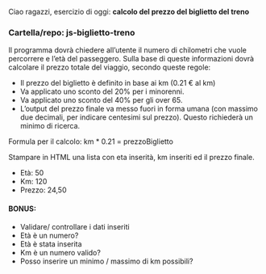 Ciao ragazzi,
esercizio di oggi: **calcolo del prezzo del biglietto del treno**

### Cartella/repo: js-biglietto-treno

Il programma dovrà chiedere all’utente il numero di chilometri che vuole percorrere e l’età del passeggero.
Sulla base di queste informazioni dovrà calcolare il prezzo totale del viaggio, secondo queste regole:

- Il prezzo del biglietto è definito in base ai km (0.21 € al km)
- Va applicato uno sconto del 20% per i minorenni.
- Va applicato uno sconto del 40% per gli over 65.
- L’output del prezzo finale va messo fuori in forma umana (con massimo due decimali, per indicare centesimi sul prezzo). Questo richiederà un minimo di ricerca.

Formula per il calcolo: km * 0.21 = prezzoBiglietto

Stampare in HTML una lista con eta inserità, km inseriti ed il prezzo finale.
* Età: 50
* Km: 120
* Prezzo: 24,50

#### BONUS:

* Validare/ controllare i dati inseriti
* Età è un numero?
* Età è stata inserita
* Km è un numero valido?
* Posso inserire un minimo / massimo di km possibili?

